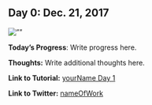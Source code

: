 <h2 align=”center”>
Day 0: Dec. 21, 2017
</h2>
<img src=”#" alt=””>

**Today’s Progress**: Write progress here.

**Thoughts:** Write additional thoughts here.

**Link to Tutorial:** [yourName Day 1](insertLinkToTweet)

**Link to Twitter:** [nameOfWork](insertLinkHere)